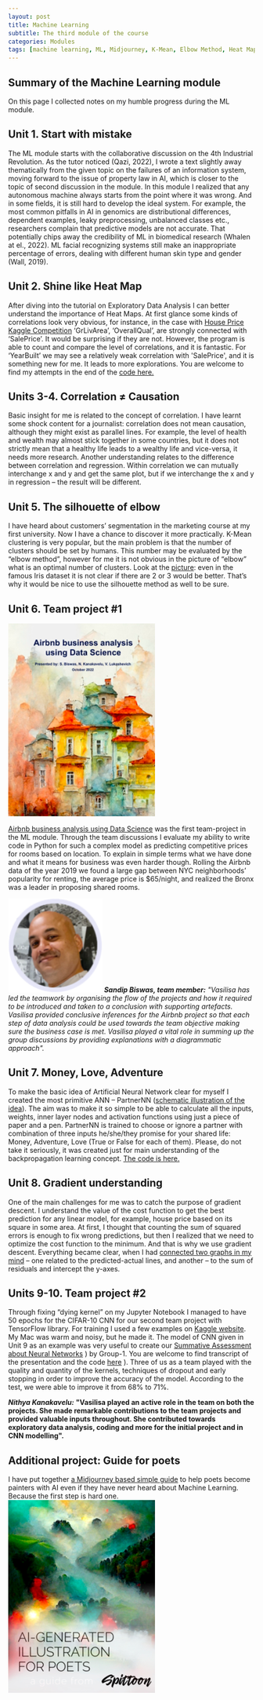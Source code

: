 ```yaml
---
layout: post
title: Machine Learning
subtitle: The third module of the course
categories: Modules
tags: [machine learning, ML, Midjourney, K-Mean, Elbow Method, Heat Map, Correlation, Kaggle, Backpropagation, Gradient Descent ]
---
```


## Summary of the Machine Learning module

On this page I collected notes on my humble progress during the ML module.

## Unit 1. Start with mistake

The ML module starts with the collaborative discussion on the 4th Industrial Revolution. As the tutor noticed (Qazi, 2022), I wrote a text slightly away thematically from the given topic on the failures of an information system, moving forward to the issue of property law in AI, which is closer to the topic of second discussion in the module. In this module I realized that any autonomous machine always starts from the point where it was wrong. And in some fields, it is still hard to develop the ideal system. For example, the most common pitfalls in AI in genomics are distributional differences, dependent examples, leaky preprocessing, unbalanced classes etc., researchers complain that predictive models are not accurate. That potentially chips away the credibility of ML in biomedical research (Whalen at el., 2022). ML facial recognizing systems still make an inappropriate percentage of errors, dealing with different human skin type and gender (Wall, 2019).

## Unit 2. Shine like Heat Map

After diving into the tutorial on Exploratory Data Analysis I can better understand the importance of Heat Maps. At first glance some kinds of correlations look very obvious, for instance, in the case with [House Price Kaggle Competition](https://www.kaggle.com/c/house-prices-advanced-regression-techniques) ‘GrLivArea’, ‘OverallQual’, are strongly connected with ‘SalePrice’. It would be surprising if they are not. However, the program is able to count and compare the level of correlations, and it is fantastic. For ‘YearBuilt’ we may see a relatively weak correlation with 'SalePrice', and it is something new for me. It leads to more explorations. You are welcome to find my attempts in the end of the [code here.](https://github.com/Vasilisalook/ML/blob/main/Unit2MLHeatMaps.ipynb)

## Units 3-4. Сorrelation ≠ Сausation

Basic insight for me is related to the concept of correlation. I have learnt some shock content for a journalist: correlation does not mean causation, although they might exist as parallel lines. For example, the level of health and wealth may almost stick together in some countries, but it does not strictly mean that a healthy life leads to a wealthy life and vice-versa, it needs more research. Another understanding relates to the difference between correlation and regression. Within correlation we can mutually interchange x and y and get the same plot, but if we interchange the x and y in regression – the result will be different.

## Unit 5. The silhouette of elbow

I have heard about customers’ segmentation in the marketing course at my first university. Now I have a chance to discover it more practically. K-Mean clustering is very popular, but the main problem is that the number of clusters should be set by humans. This number may be evaluated by the “elbow method”, however for me it is not obvious in the picture of “elbow” what is an optimal number of clusters. Look at the [picture](https://github.com/Vasilisalook/ML/blob/main/ElbowMethod.jpg): even in the famous Iris dataset it is not clear if there are 2 or 3 would be better. That’s why it would be nice to use the silhouette method as well to be sure.

## Unit 6. Team project #1

![Cover](/assets/images/banners/report.png)

[Airbnb business analysis using Data Science](https://github.com/Vasilisalook/ML/blob/main/GROUP1_Team_AirBnB_Business_Analysis.docx) was the first team-project in the ML module. Through the team discussions I evaluate my ability to write code in Python for such a complex model as predicting competitive prices for rooms based on location. To explain in simple terms what we have done and what it means for business was even harder though. Rolling the Airbnb data of the year 2019 we found a large gap between NYC neighborhoods’ popularity for renting, the average price is $65/night, and realized the Bronx was a leader in proposing shared rooms.

![Sandip Biswas](/assets/images/banners/Sandip.png) ***Sandip Biswas, team member:*** *"Vasilisa has led the teamwork by organising the flow of the projects and how it required to be introduced and taken to a conclusion with supporting artefacts. Vasilisa provided conclusive inferences for the Airbnb project so that each step of data analysis could be used towards the team objective making sure the business case is met. Vasilisa played a vital role in summing up the group discussions by providing explanations with a diagrammatic approach".*

## Unit 7. Money, Love, Adventure

To make the basic idea of Artificial Neural Network clear for myself I created the most primitive ANN – PartnerNN ([schematic illustration of the idea](https://github.com/Vasilisalook/ML/blob/main/PartnerNN.jpg)). The aim was to make it so simple to be able to calculate all the inputs, weights, inner layer nodes and activation functions using just a piece of paper and a pen. PartnerNN is trained to choose or ignore a partner with combination of three inputs he/she/they promise for your shared life: Money, Adventure, Love (True or False for each of them). Please, do not take it seriously, it was created just for main understanding of the backpropagation learning concept. [The code is here.](https://github.com/Vasilisalook/ML/blob/main/PartnerNN.ipynb)

## Unit 8. Gradient understanding

One of the main challenges for me was to catch the purpose of gradient descent. I understand the value of the cost function to get the best prediction for any linear model, for example, house price based on its square in some area. At first, I thought that counting the sum of squared errors is enough to fix wrong predictions, but then I realized that we need to optimize the cost function to the minimum. And that is why we use gradient descent. Everything became clear, when I had [connected two graphs in my mind](https://github.com/Vasilisalook/ML/blob/main/Gradient%20Descent.jpg) – one related to the predicted-actual lines, and another – to the sum of residuals and intercept the y-axes.

## Units 9-10. Team project #2

Through fixing “dying kernel” on my Jupyter Notebook I managed to have 50 epochs for the CIFAR-10 CNN for our second team project with TensorFlow library. For training I used a few examples on [Kaggle website](https://www.kaggle.com/code/vivek468/very-basic-cifar-10-data-cnn/notebook). My Mac was warm and noisy, but he made it. The model of CNN given in Unit 9 as an example was very useful to create our [Summative Assessment about Neural Networks](https://github.com/Vasilisalook/ML#:~:text=Summative%20Assessment%2DNeuralNetworks.pptx)
) by Group-1. You are welcome to find transcript of the presentation and the code [here](https://github.com/Vasilisalook/ML)
). Three of us as a team played with the quality and quantity of the kernels, techniques of dropout and early stopping in order to improve the accuracy of the model. According to the test, we were able to improve it from 68% to 71%.

***Nithya Kanakavelu:*** **"Vasilisa played an active role in the team on both the projects. She made remarkable contributions to the team projects and provided valuable inputs throughout. She contributed towards exploratory data analysis, coding and more for the initial project and in CNN modelling".**


## Additional project: Guide for poets

I have put together [a Midjourney based simple guide](https://github.com/Vasilisalook/vasilisalook.github.io/blob/main/AI-Illustration%20for%20Poets.pdf) to help poets become painters with AI even if they have never heard about Machine Learning. Because the first step is hard one. <br>
 ![AIGuide](/assets/images/banners/AIGuide.png)<br>





